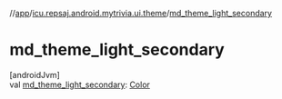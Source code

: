 //[app](../../index.md)/[icu.repsaj.android.mytrivia.ui.theme](index.md)/[md_theme_light_secondary](md_theme_light_secondary.md)

# md_theme_light_secondary

[androidJvm]\
val [md_theme_light_secondary](md_theme_light_secondary.md): [Color](https://developer.android.com/reference/kotlin/androidx/compose/ui/graphics/Color.html)

